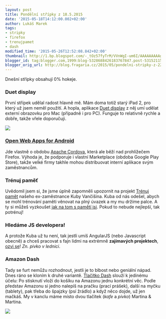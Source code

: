 ```yaml
---
layout: post
title: Pondělní střípky z 18.5.2015
date: '2015-05-18T14:12:00.002+02:00'
author: Lukáš Marek
tags:
- stripky
- firefox
- trenujpamet
- dash
modified_time: '2015-05-26T12:52:08.842+02:00'
thumbnail: http://1.bp.blogspot.com/-_tOz57fyTrM/VVnWgI-um6I/AAAAAAAAAg4/ctMVG-2AlW0/s72-c/IMG_20150515_130931.jpg
blogger_id: tag:blogger.com,1999:blog-5328688426183767847.post-5315211502016006051
blogger_orig_url: http://blog.fragaria.cz/2015/05/pondelni-stripky-z-2252015.html
---
```


Dnešní střípky obsahují 0% hokeje.

### Duet display

První střípek udělal radost hlavně mě. Mám doma totiž starý iPad 2, pro
který už jsem neměl použití.
A hopla, aplikace [Duet display](http://www.duetdisplay.com/) z něj umí
udělat externí obrazovku pro Mac (případně i pro PC). Funguje to
relativně rychle a dobře, takže vřele
doporučuji.

[![](http://1.bp.blogspot.com/-_tOz57fyTrM/VVnWgI-um6I/AAAAAAAAAg4/ctMVG-2AlW0/s400/IMG_20150515_130931.jpg)](http://1.bp.blogspot.com/-_tOz57fyTrM/VVnWgI-um6I/AAAAAAAAAg4/ctMVG-2AlW0/s1600/IMG_20150515_130931.jpg)

### [Open Web Apps for Android](https://developer.mozilla.org/en/Marketplace/Options/Open_web_apps_for_android)

Jde vlastně o obdobu [Apache Cordova](https://cordova.apache.org/),
která ale běží nad prohlížečem Firefox. Výhoda je, že podporuje i
vlastní Marketplace (obdoba Google Play Store), takže velké firmy takhle
mohou distribuovat interní aplikace svým zaměstnancům.

### Trénuj paměť

Uvědomil jsem si, že jsme úplně zapomněli upozornit na projekt [Trénuj
pamět](http://www.trenujpamet.cz/) našeho ex-zaměstnance Kuby Vančišina.
Kuba od nás odešel, abych se mohl trénování paměti věnovat na plný
úvazek a my mu držíme palce.
A ty si můžeš vyzkoušet [jak na tom s pamětí
jsi](http://www.trenujpamet.cz/vyzkousejte-svou-pamet). Pokud to nebude
nejlepší, tak potrénuj\!

### Hledáme JS developera\!

A protože Kuba už tu není, tak jestli umíš AngularJS (nebo Javascript
obecně) a chceš pracovat s fajn lidmi na extrémně **zajímavých
projektech**, [ozvi se](mailto:hr@fragaria.cz)\! *Zn. pivko v
lednici*.

### Amazon Dash

Tady se furt nemůžu rozhodnout, jestli je to blbost nebo geniální nápad.
Dnes ráno se kloním k druhé variantě.
[Tlačítko Dash](https://www.amazon.com/oc/dash-button) slouží k jedinému
účelu: Po stisknutí vloží do košíku na Amazonu jednu konkrétní věc.
Podle představ Amazonu si jedno nalepíš na pračku (prací prášek), další
na myčku (tablety), pak třeba do špajzky (psí žrádlo) a když něco dojde,
už jen mačkáš.
My v kanclu máme místo dvou tlačítek (*kafe* a *pivko*) Martina &
Martina.

[![](http://3.bp.blogspot.com/-pOAJ-oHnpng/VVnWgapXY4I/AAAAAAAAAhE/-3KBvTepRCk/s400/IMG_20130214_094159.jpg)](http://3.bp.blogspot.com/-pOAJ-oHnpng/VVnWgapXY4I/AAAAAAAAAhE/-3KBvTepRCk/s1600/IMG_20130214_094159.jpg)
